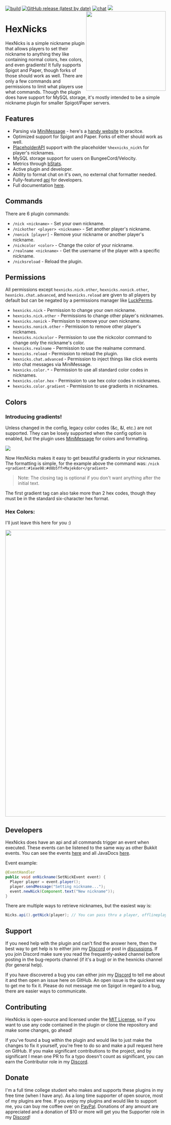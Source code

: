 <!--[![publish](https://github.com/Majekdor/HexNicks/actions/workflows/publish.yml/badge.svg)](https://repo.majek.dev/releases/dev/majek/hexnicks/HexNicks)-->
[![build](https://github.com/MajekDev/HexNicks/actions/workflows/build.yml/badge.svg)](https://github.com/MajekDev/HexNicks/actions/workflows/build.yml)
[![GitHub release (latest by date)](https://img.shields.io/github/v/release/MajekDev/HexNicks)](https://github.com/MajekDev/HexNicks/releases/latest)
[![chat](https://img.shields.io/discord/753727849860432076?color=%237289da)](https://discord.majek.dev)
[![](https://img.shields.io/spiget/rating/83554?color=%23ff781f&label=Spigot)](https://www.spigotmc.org/resources/83554/)
<img align="right" src="https://raw.githubusercontent.com/MajekDev/HexNicks/main/hexnicks.png" height="250" width="250">

# HexNicks

HexNicks is a simple nickname plugin that allows players to set their nickname to anything they like containing normal colors, hex colors, and even gradients! It fully supports Spigot and Paper, though forks of those should work as well. There are only a few commands and permissions to limit what players use what commands. Though the plugin does have support for MySQL storage, it's mostly intended to be a simple nickname plugin for smaller Spigot/Paper servers.

## Features

- Parsing via [MiniMessage](https://docs.adventure.kyori.net/minimessage.html) - here's a [handy website](https://webui.adventure.kyori.net/) to pracitce.
- Optimized support for Spigot and Paper. Forks of either should work as well.
- [PlaceholderAPI](https://www.spigotmc.org/resources/placeholderapi.6245/) support with the placeholder `%hexnicks_nick%` for player's nicknames.
- MySQL storage support for users on BungeeCord/Velocity.
- Metrics through [bStats](https://bstats.org/plugin/bukkit/HexNicks/8764).
- Active plugin and developer.
- Ability to format chat on it's own, no external chat formatter needed.
- Fully-featured [api](https://github.com/MajekDev/HexNicks/tree/main/src/main/java/dev/majek/hexnicks/api) for developers.
- Full documentation [here](https://github.com/MajekDev/HexNicks/wiki).

## Commands

There are 6 plugin commands:
- `/nick <nickname>` - Set your own nickname.
- `/nickother <player> <nickname>` - Set another player's nickname.
- `/nonick [player]` - Remove your nickname or another player's nickname.
- `/nickcolor <color>` - Change the color of your nickname.
- `/realname <nickname>` - Get the username of the player with a specific nickname.
- `/nicksreload` - Reload the plugin.

## Permissions

All permissions except `hexnicks.nick.other`, `hexnicks.nonick.other`, `hexnicks.chat.advanced`, and `hexnicks.reload` are given to all players by default but can be negated by a permissions manager like [LuckPerms](https://luckperms.net/).
- `hexnicks.nick` - Permission to change your own nickname.
- `hexnicks.nick.other` - Permissions to change other player's nicknames.
- `hexnicks.nonick` - Permission to remove your own nickname.
- `hexnicks.nonick.other` - Permission to remove other player's nicknames.
- `hexnicks.nickcolor` - Permission to use the nickcolor command to change only the nickname's color.
- `hexnicks.realname` - Permission to use the realname command.
- `hexnicks.reload` - Permission to reload the plugin.
- `hexnicks.chat.advanced` - Permission to inject things like click events into chat messages via MiniMessage.
- `hexnicks.color.*` - Permission to use all standard color codes in nicknames.
- `hexnicks.color.hex` - Permission to use hex color codes in nicknames.
- `hexnicks.color.gradient` - Permission to use gradients in nicknames.

## Colors

### Introducing gradients!

Unless changed in the config, legacy color codes (&c, &l, etc.) are not supported. They can be losely supported when the config option is enabled, but the plugin uses [MiniMessage](https://docs.adventure.kyori.net/minimessage.html) for colors and formatting.

<img align="middle" src="https://i.imgur.com/zdn80Qe.png">

Now HexNicks makes it easy to get beautiful gradients in your nicknames. The formatting is simple, for the example above the command was: `/nick <gradient:#1eae98:#d8b5ff>Majekdor</gradient>`

> Note: The closing tag is optional if you don't want anything after the initial text.

The first gradient tag can also take more than 2 hex codes, though they must be in the standard six-character hex format.


### Hex Colors:

I'll just leave this here for you :)

<img align="middle" src="https://i.pinimg.com/originals/f2/08/30/f2083044743edea046c2bc16b082b4fe.gif" height="900" width="800">

## Developers

HexNicks does have an api and all commands trigger an event when executed. These events can be listened to the same way as other Bukkit events. You can see the events [here](https://jd.hexnicks.majek.dev/dev/majek/hexnicks/api/package-summary.html) and all JavaDocs [here](https://jd.hexnicks.majek.dev/).

Event example:
```java
@EventHandler
public void onNickname(SetNickEvent event) {
  Player player = event.player();
  player.sendMessage("Setting nickname...");
  event.newNick(Component.text("New nickname"));
}
```

There are multiple ways to retrieve nicknames, but the easiest way is:
```java
Nicks.api().getNick(player); // You can pass thru a player, offlineplayer, or uuid
```

## Support

If you need help with the plugin and can't find the answer here, then the best way to get help is to either join my [Discord](https://discord.gg/CGgvDUz) or post in [discussions](https://github.com/MajekDev/HexNicks/discussions/categories/q-a). If you join Discord make sure you read the frequently-asked channel before posting in the bug-reports channel (if it's a bug) or in the hexnicks channel (for general help). 

If you have discovered a bug you can either join my [Discord](https://discord.gg/CGgvDUz) to tell me about it and then open an issue here on GitHub. An open issue is the quickest way to get me to fix it. Please do not message me on Spigot in regard to a bug, there are easier ways to communicate.


## Contributing

HexNicks is open-source and licensed under the [MIT License](https://github.com/MajekDev/HexNicks/blob/main/LICENSE), so if you want to use any code contained in the plugin or clone the repository and make some changes, go ahead!

If you've found a bug within the plugin and would like to just make the changes to fix it yourself, you're free to do so and make a pull request here on GitHub. If you make significant contributions to the project, and by significant I mean one PR to fix a typo doesn't count as significant, you can earn the Contributor role in my [Discord](https://discord.gg/CGgvDUz).


## Donate

I'm a full time college student who makes and supports these plugins in my free time (when I have any). As a long time supporter of open source, most of my plugins are free. If you enjoy my plugins and would like to support me, you can buy me coffee over on  [PayPal](https://paypal.com/paypalme/majekdor). Donations of any amount are appreciated and a donation of $10 or more will get you the Supporter role in my [Discord](https://discord.gg/CGgvDUz)!

